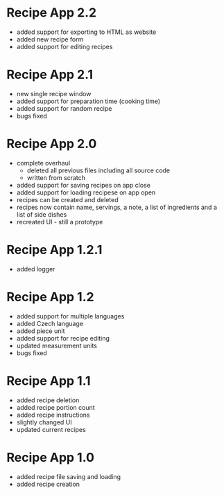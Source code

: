 # Recipe App 2.2
- added support for exporting to HTML as website
- added new recipe form
- added support for editing recipes

# Recipe App 2.1
- new single recipe window
- added support for preparation time (cooking time)
- added support for random recipe
- bugs fixed

# Recipe App 2.0
- complete overhaul
	- deleted all previous files including all source code
	- written from scratch
- added support for saving recipes on app close
- added support for loading recipese on app open
- recipes can be created and deleted
- recipes now contain name, servings, a note, a list of ingredients and a list of side dishes
- recreated UI - still a prototype

# Recipe App 1.2.1
- added logger

# Recipe App 1.2
- added support for multiple languages
- added Czech language
- added piece unit
- added support for recipe editing
- updated measurement units
- bugs fixed

# Recipe App 1.1
- added recipe deletion
- added recipe portion count
- added recipe instructions
- slightly changed UI
- updated current recipes

# Recipe App 1.0
- added recipe file saving and loading
- added recipe creation